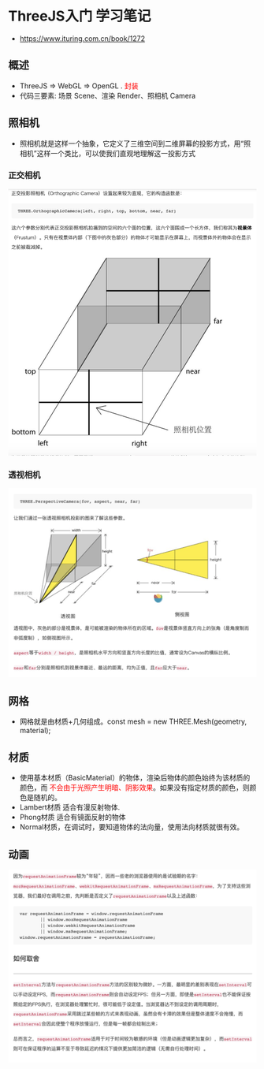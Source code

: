 # ThreeJS入门 学习笔记
  * https://www.ituring.com.cn/book/1272


## 概述
  * ThreeJS => WebGL => OpenGL .  <font color="red">封装</font>
  * 代码三要素: 场景 Scene、渲染 Render、照相机 Camera

## 照相机
  * 照相机就是这样一个抽象，它定义了三维空间到二维屏幕的投影方式，用“照相机”这样一个类比，可以使我们直观地理解这一投影方式
  
### 正交相机
  ![avatar](images/WX20201012-161258@2x.png)

### 透视相机
  ![avatar](images/WX20201012-161602@2x.png)

## 网格
  * 网格就是由材质+几何组成。const mesh = new THREE.Mesh(geometry, material);


## 材质
  * 使用基本材质（BasicMaterial）的物体，渲染后物体的颜色始终为该材质的颜色，而 <font color="red">不会由于光照产生明暗、阴影效果</font>。如果没有指定材质的颜色，则颜色是随机的。
  * Lambert材质 适合有漫反射物体.
  * Phong材质 适合有镜面反射的物体
  * Normal材质，在调试时，要知道物体的法向量，使用法向材质就很有效。

## 动画
  ![avatar](images/WX20201013-174538@2x.png)


